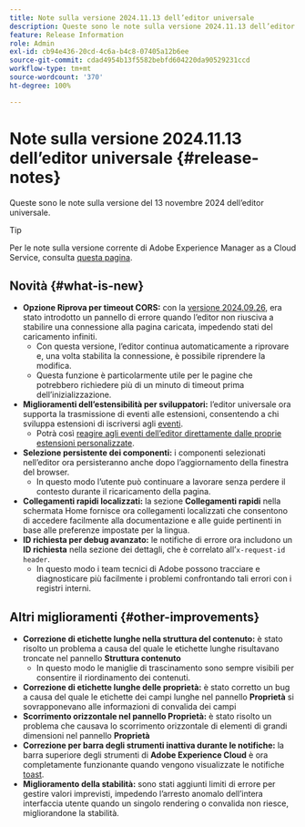 ```yaml
---
title: Note sulla versione 2024.11.13 dell’editor universale
description: Queste sono le note sulla versione 2024.11.13 dell’editor universale.
feature: Release Information
role: Admin
exl-id: cb94e436-20cd-4c6a-b4c8-07405a12b6ee
source-git-commit: cdad4954b13f5582bebfd604220da90529231ccd
workflow-type: tm+mt
source-wordcount: '370'
ht-degree: 100%

---
```


# Note sulla versione 2024.11.13 dell’editor universale {#release-notes}

Queste sono le note sulla versione del 13 novembre 2024 dell’editor universale.

>[!TIP]
>
>Per le note sulla versione corrente di Adobe Experience Manager as a Cloud Service, consulta [questa pagina](/help/release-notes/release-notes-cloud/release-notes-current.md).

## Novità {#what-is-new}

* **Opzione Riprova per timeout CORS:** con la [versione 2024.09.26](/help/release-notes/universal-editor/2024/2024-09-26.md), era stato introdotto un pannello di errore quando l’editor non riusciva a stabilire una connessione alla pagina caricata, impedendo stati del caricamento infiniti.
   * Con questa versione, l’editor continua automaticamente a riprovare e, una volta stabilita la connessione, è possibile riprendere la modifica.
   * Questa funzione è particolarmente utile per le pagine che potrebbero richiedere più di un minuto di timeout prima dell’inizializzazione.
* **Miglioramenti dell’estensibilità per sviluppatori:** l’editor universale ora supporta la trasmissione di eventi alle estensioni, consentendo a chi sviluppa estensioni di iscriversi agli [eventi](/help/implementing/universal-editor/events.md).
   * Potrà così [reagire agli eventi dell’editor direttamente dalle proprie estensioni personalizzate](/help/implementing/universal-editor/extending.md).
* **Selezione persistente dei componenti:** i componenti selezionati nell’editor ora persisteranno anche dopo l’aggiornamento della finestra del browser.
   * In questo modo l’utente può continuare a lavorare senza perdere il contesto durante il ricaricamento della pagina.
* **Collegamenti rapidi localizzati:** la sezione **Collegamenti rapidi** nella schermata Home fornisce ora collegamenti localizzati che consentono di accedere facilmente alla documentazione e alle guide pertinenti in base alle preferenze impostate per la lingua.
* **ID richiesta per debug avanzato:** le notifiche di errore ora includono un **ID richiesta** nella sezione dei dettagli, che è correlato all’`x-request-id header`.
   * In questo modo i team tecnici di Adobe possono tracciare e diagnosticare più facilmente i problemi confrontando tali errori con i registri interni.

## Altri miglioramenti {#other-improvements}

* **Correzione di etichette lunghe nella struttura del contenuto:** è stato risolto un problema a causa del quale le etichette lunghe risultavano troncate nel pannello **Struttura contenuto**
   * In questo modo le maniglie di trascinamento sono sempre visibili per consentire il riordinamento dei contenuti.
* **Correzione di etichette lunghe delle proprietà:** è stato corretto un bug a causa del quale le etichette dei campi lunghe nel pannello **Proprietà** si sovrapponevano alle informazioni di convalida dei campi
* **Scorrimento orizzontale nel pannello Proprietà:** è stato risolto un problema che causava lo scorrimento orizzontale di elementi di grandi dimensioni nel pannello **Proprietà**
* **Correzione per barra degli strumenti inattiva durante le notifiche:** la barra superiore degli strumenti di **Adobe Experience Cloud** è ora completamente funzionante quando vengono visualizzate le notifiche [toast](https://spectrum.adobe.com/page/toast/).
* **Miglioramento della stabilità:** sono stati aggiunti limiti di errore per gestire valori imprevisti, impedendo l’arresto anomalo dell’intera interfaccia utente quando un singolo rendering o convalida non riesce, migliorandone la stabilità.
